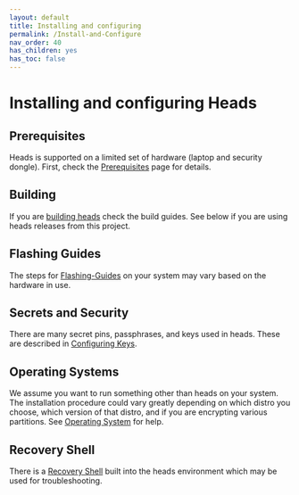 ```yaml
---
layout: default
title: Installing and configuring
permalink: /Install-and-Configure
nav_order: 40
has_children: yes
has_toc: false
---
```



Installing and configuring Heads
===


Prerequisites
----

Heads is supported on a limited set of hardware (laptop and security dongle).  First, check the [Prerequisites](/Prerequisites/) page for details.


Building
----

If you are [building heads](/Building) check the build guides.  See below if you are using heads releases from this project.


Flashing Guides
----

The steps for [Flashing-Guides](/Flashing-guides/) on your system may vary based on the hardware in use.  


Secrets and Security
----

There are many secret pins, passphrases, and keys used in heads.  These are described in [Configuring Keys](/Configuring-Keys/).


Operating Systems
----

We assume you want to run something other than heads on your system.  The installation procedure could vary greatly depending on which distro you choose, which version of that distro, and if you are encrypting various partitions.  See [Operating System](/InstallingOS/) for help.


Recovery Shell
----

There is a [Recovery Shell](/RecoveryShell/) built into the heads environment which may be used for troubleshooting.
